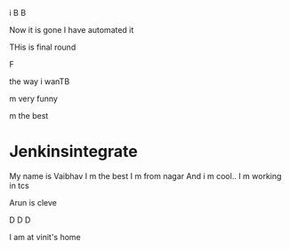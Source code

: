 
i
B
B

Now it is gone
I have automated it




THis is final round



F








the way i wanTB







 m very funny














 m the best
# Jenkinsintegrate
My name is Vaibhav 
I m the best
I m from nagar
And i m cool..
I m working in tcs

Arun is cleve

D
D
D

I am at vinit's home
